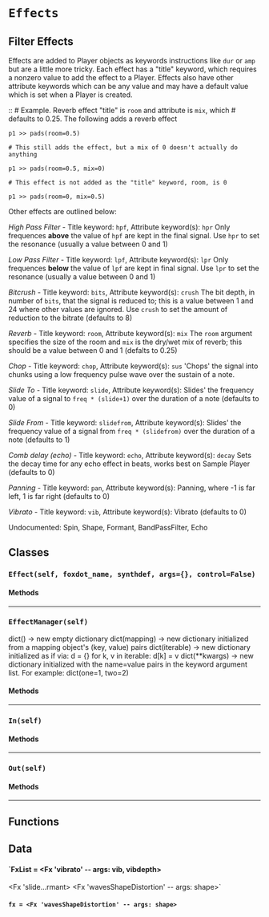 # `Effects`

Filter Effects
--------------

Effects are added to Player objects as keywords instructions like `dur`
or `amp` but are a little more tricky. Each effect has a "title" keyword,
which requires a nonzero value to add the effect to a Player. Effects
also have other attribute keywords which can be any value and may have
a default value which is set when a Player is created.

::
    # Example. Reverb effect "title" is `room` and attribute is `mix`, which
    # defaults to 0.25. The following adds a reverb effect
    
    p1 >> pads(room=0.5)

    # This still adds the effect, but a mix of 0 doesn't actually do anything

    p1 >> pads(room=0.5, mix=0)

    # This effect is not added as the "title" keyword, room, is 0

    p1 >> pads(room=0, mix=0.5)

Other effects are outlined below:

*High Pass Filter* - Title keyword: `hpf`, Attribute keyword(s): `hpr`
Only frequences **above** the value of `hpf` are kept in the final signal. Use `hpr` to set the resonance (usually a value between 0 and 1)

*Low Pass Filter* - Title keyword: `lpf`, Attribute keyword(s): `lpr`
Only frequences **below** the value of `lpf` are kept in final signal. Use `lpr` to set the resonance (usually a value between 0 and 1)

*Bitcrush* - Title keyword: `bits`, Attribute keyword(s): `crush`
The bit depth, in number of `bits`, that the signal is reduced to; this is a value between 1 and 24 where other values are ignored. Use `crush` to set the amount of reduction to the bitrate (defaults to 8)

*Reverb* - Title keyword: `room`, Attribute keyword(s): `mix`
The `room` argument specifies the size of the room and `mix` is the dry/wet mix of reverb; this should be a value between 0 and 1 (defalts to 0.25)

*Chop* - Title keyword: `chop`, Attribute keyword(s): `sus`
'Chops' the signal into chunks using a low frequency pulse wave over the sustain of a note.

*Slide To* - Title keyword: `slide`, Attribute keyword(s):
Slides' the frequency value of a signal to `freq * (slide+1)` over the  duration of a note (defaults to 0)

*Slide From* - Title keyword: `slidefrom`, Attribute keyword(s):
Slides' the frequency value of a signal from `freq * (slidefrom)` over the  duration of a note (defaults to 1)

*Comb delay (echo)* - Title keyword: `echo`, Attribute keyword(s): `decay`
Sets the decay time for any echo effect in beats, works best on Sample Player (defaults to 0)

*Panning* - Title keyword: `pan`, Attribute keyword(s):
Panning, where -1 is far left, 1 is far right (defaults to 0)

*Vibrato* - Title keyword: `vib`, Attribute keyword(s): 
Vibrato (defaults to 0)

Undocumented: Spin, Shape, Formant, BandPassFilter, Echo

## Classes

### `Effect(self, foxdot_name, synthdef, args={}, control=False)`



#### Methods

---

### `EffectManager(self)`

dict() -> new empty dictionary
dict(mapping) -> new dictionary initialized from a mapping object's
    (key, value) pairs
dict(iterable) -> new dictionary initialized as if via:
    d = {}
    for k, v in iterable:
        d[k] = v
dict(**kwargs) -> new dictionary initialized with the name=value pairs
    in the keyword argument list.  For example:  dict(one=1, two=2)

#### Methods

---

### `In(self)`



#### Methods

---

### `Out(self)`



#### Methods

---

## Functions

## Data

#### `FxList = <Fx 'vibrato' -- args: vib, vibdepth>
<Fx 'slide...rmant>
<Fx 'wavesShapeDistortion' -- args: shape>`

#### `fx = <Fx 'wavesShapeDistortion' -- args: shape>`

